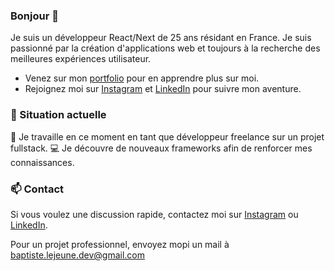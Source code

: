 ### Bonjour 👋

Je suis un développeur React/Next de 25 ans résidant en France. Je suis passionné par la création d'applications web et toujours à la recherche des meilleures expériences utilisateur.

- Venez sur mon [portfolio](https://www.baptistelejeune.fr/) pour en apprendre plus sur moi.
- Rejoignez moi sur [Instagram]() et [LinkedIn](https://www.linkedin.com/in/baptiste-lejeune/) pour suivre mon aventure.

  

### 🌱 Situation actuelle

🚀 Je travaille en ce moment en tant que développeur freelance sur un projet fullstack. 
💻 Je découvre de nouveaux frameworks afin de renforcer mes connaissances.



### 📫 Contact

Si vous voulez une discussion rapide, contactez moi sur [Instagram]() ou [LinkedIn](https://www.linkedin.com/in/baptiste-lejeune/).

Pour un projet professionnel, envoyez mopi un mail à <baptiste.lejeune.dev@gmail.com>
<!--
**baptiste-officiel/baptiste-officiel** is a ✨ _special_ ✨ repository because its `README.md` (this file) appears on your GitHub profile.

Here are some ideas to get you started:

- 🔭 I’m currently working on ...
- 🌱 I’m currently learning ...
- 👯 I’m looking to collaborate on ...
- 🤔 I’m looking for help with ...
- 💬 Ask me about ...
- 📫 How to reach me: ...
- 😄 Pronouns: ...
- ⚡ Fun fact: ...
-->
